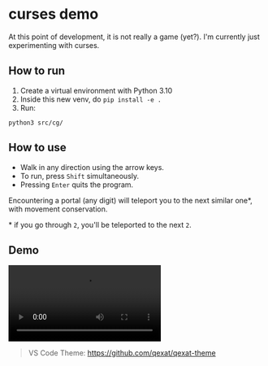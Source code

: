 # curses demo

At this point of development, it is not really a game (yet?).
I'm currently just experimenting with curses.

## How to run

1. Create a virtual environment with Python 3.10
2. Inside this new venv, do `pip install -e .`
3. Run:

```
python3 src/cg/
```

## How to use

- Walk in any direction using the arrow keys.
- To run, press `Shift` simultaneously.
- Pressing `Enter` quits the program.

Encountering a portal (any digit) will teleport you to the next similar one\*, with movement conservation.

\* if you go through `2`, you'll be teleported to the next `2`.

## Demo

<video src="https://user-images.githubusercontent.com/43090614/210164587-59e0581a-b703-4f3b-9928-1d477147bf2d.mp4"></video>

> VS Code Theme: <https://github.com/qexat/qexat-theme>
